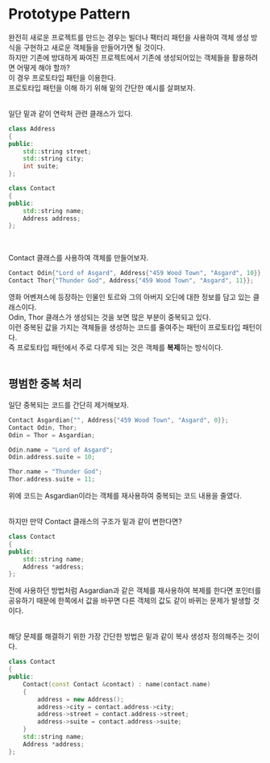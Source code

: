 # Prototype Pattern   

완전히 새로운 프로젝트를 만드는 경우는 빌더나 팩터리 패턴을 사용하여 객체 생성 방식을 구현하고 새로운 객체들을 만들어가면 될 것이다.   
하지만 기존에 방대하게 짜여진 프로젝트에서 기존에 생성되어있는 객체들을 활용하려면 어떻게 해야 할까?  
이 경우 프로토타입 패턴을 이용한다.  
프로토타입 패턴을 이해 하기 위해 밑의 간단한 예시를 살펴보자.  
&nbsp;  

일단 밑과 같이 연락처 관련 클래스가 있다.  
```c++
class Address
{
public:
    std::string street;
    std::string city;
    int suite;
};

class Contact
{
public:
    std::string name;
    Address address;
};
```
&nbsp;  

Contact 클래스를 사용하여 객체를 만들어보자.  
```c++
Contact Odin{"Lord of Asgard", Address{"459 Wood Town", "Asgard", 10}};
Contact Thor{"Thunder God", Address{"459 Wood Town", "Asgard", 11}};
```
영화 어벤져스에 등장하는 인물인 토르와 그의 아버지 오딘에 대한 정보를 담고 있는 클래스이다.  
Odin, Thor 클래스가 생성되는 것을 보면 많은 부분이 중복되고 있다.  
이런 중복된 값을 가지는 객체들을 생성하는 코드를 줄여주는 패턴이 프로토타입 패턴이다.  
즉 프로토타입 패턴에서 주로 다루게 되는 것은 객체를 **복제**하는 방식이다.   
&nbsp;  

## 평범한 중복 처리  

일단 중복되는 코드를 간단히 제거해보자.  
```c++
Contact Asgardian{"", Address{"459 Wood Town", "Asgard", 0}};
Contact Odin, Thor;
Odin = Thor = Asgardian;

Odin.name = "Lord of Asgard";
Odin.address.suite = 10;

Thor.name = "Thunder God";
Thor.address.suite = 11;
```
위에 코드는 Asgardian이라는 객체를 재사용하여 중복되는 코드 내용을 줄였다.  
&nbsp;  

하지만 만약 Contact 클래스의 구조가 밑과 같이 변한다면?  
```c++
class Contact
{
public:
    std::string name;
    Address *address;
};
```
전에 사용하던 방법처럼 Asgardian과 같은 객체를 재사용하여 복제를 한다면 포인터를 공유하기 때문에 한쪽에서 값을 바꾸면 다른 객체의 값도 같이 바뀌는 문제가 발생할 것이다.  
&nbsp;  

해당 문제를 해결하기 위한 가장 간단한 방법은 밑과 같이 복사 생성자 정의해주는 것이다.  
```c++
class Contact
{
public:
    Contact(const Contact &contact) : name(contact.name)
    {
        address = new Address();
        address->city = contact.address->city;
        address->street = contact.address->street;
        address->suite = contact.address->suite;
    }
    std::string name;
    Address *address;
};
```
